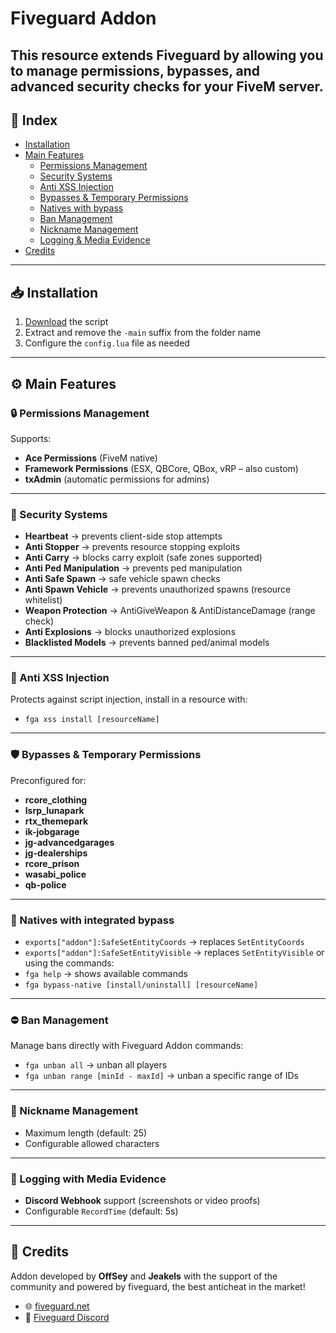 # Fiveguard Addon
This resource extends **Fiveguard** by allowing you to manage permissions, bypasses, and advanced security checks for your FiveM server.
---
## 📑 Index
* [Installation](#-installation)
* [Main Features](#%EF%B8%8F-main-features)
  * [Permissions Management](#-permissions-management)
  * [Security Systems](#-security-systems)
  * [Anti XSS Injection](#-anti-xss-injection)
  * [Bypasses & Temporary Permissions](#%EF%B8%8F-bypasses--temporary-permissions)
  * [Natives with bypass](#-natives-with-integrated-bypass)
  * [Ban Management](#-ban-management)
  * [Nickname Management](#-nickname-management)
  * [Logging & Media Evidence](#-logging-with-media-evidence)
* [Credits](#-credits)
---
## 📥 Installation
1. [Download](https://github.com/OffSey/addon/archive/refs/heads/main.zip) the script
2. Extract and remove the `-main` suffix from the folder name
3. Configure the `config.lua` file as needed
---
## ⚙️ Main Features
### 🔒 Permissions Management
Supports:
* **Ace Permissions** (FiveM native)
* **Framework Permissions** (ESX, QBCore, QBox, vRP – also custom)
* **txAdmin** (automatic permissions for admins)
---
### 🚨 Security Systems
* **Heartbeat** → prevents client-side stop attempts
* **Anti Stopper** → prevents resource stopping exploits
* **Anti Carry** → blocks carry exploit (safe zones supported)
* **Anti Ped Manipulation** → prevents ped manipulation
* **Anti Safe Spawn** → safe vehicle spawn checks
* **Anti Spawn Vehicle** → prevents unauthorized spawns (resource whitelist)
* **Weapon Protection** → AntiGiveWeapon & AntiDistanceDamage (range check)
* **Anti Explosions** → blocks unauthorized explosions
* **Blacklisted Models** → prevents banned ped/animal models
---
### 🔰 Anti XSS Injection
Protects against script injection, install in a resource with:
* `fga xss install [resourceName]`
---
### 🛡️ Bypasses & Temporary Permissions
Preconfigured for:
* **rcore\_clothing**
* **lsrp\_lunapark**
* **rtx\_themepark**
* **ik-jobgarage**
* **jg-advancedgarages**
* **jg-dealerships**
* **rcore\_prison**
* **wasabi\_police**
* **qb-police**
---
### 🧰 Natives with integrated bypass
* `exports["addon"]:SafeSetEntityCoords` → replaces `SetEntityCoords`
* `exports["addon"]:SafeSetEntityVisible` → replaces `SetEntityVisible`
or using the commands:
* `fga help` → shows available commands
* `fga bypass-native [install/uninstall] [resourceName]`
---
### ⛔ Ban Management
Manage bans directly with Fiveguard Addon commands:
* `fga unban all` → unban all players
* `fga unban range [minId - maxId]` → unban a specific range of IDs
---
### 📜 Nickname Management
* Maximum length (default: 25)
* Configurable allowed characters
---
### 📡 Logging with Media Evidence
* **Discord Webhook** support (screenshots or video proofs)
* Configurable `RecordTime` (default: 5s)
---
## 🙌 Credits
Addon developed by **OffSey** and **Jeakels** with the support of the community and powered by fiveguard, the best anticheat in the market!
* 🌐 [fiveguard.net](https://fiveguard.net)
* 💬 [Fiveguard Discord](https://discord.gg/fiveguard)
